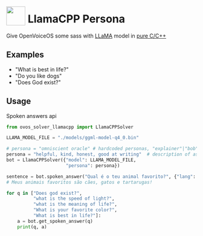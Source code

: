 # <img src='https://camo.githubusercontent.com/57d5fd32c5b51e73fce9077a45f155db3edecd5dfe31d272d73569cb23ef779c/68747470733a2f2f692e696d6775722e636f6d2f6c41645a6a376d2e6a706567' card_color='#40DBB0' width='50' height='50' style='vertical-align:bottom'/> LlamaCPP Persona
 
Give OpenVoiceOS some sass with [LLaMA](https://arxiv.org/abs/2302.13971) model in [pure C/C++](https://github.com/ggerganov/llama.cpp)

## Examples 
* "What is best in life?"
* "Do you like dogs"
* "Does God exist?"


## Usage

Spoken answers api

```python
from ovos_solver_llamacpp import LlamaCPPSolver

LLAMA_MODEL_FILE = "./models/ggml-model-q4_0.bin"

# persona = "omniscient oracle" # hardcoded personas, "explainer"|"bob"|"omniscient oracle"
persona = "helpful, kind, honest, good at writing"  # description of assistant
bot = LlamaCPPSolver({"model": LLAMA_MODEL_FILE, 
                      "persona": persona})

sentence = bot.spoken_answer("Qual é o teu animal favorito?", {"lang": "pt-pt"})
# Meus animais favoritos são cães, gatos e tartarugas!

for q in ["Does god exist?",
          "what is the speed of light?",
          "what is the meaning of life?",
          "What is your favorite color?",
          "What is best in life?"]:
    a = bot.get_spoken_answer(q)
    print(q, a)
```
